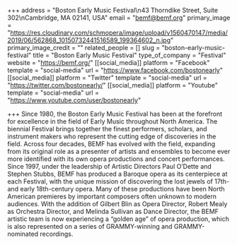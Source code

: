 +++
address = "Boston Early Music Festival\n43 Thorndike Street, Suite 302\nCambridge, MA 02141, USA"
email = "bemf@bemf.org"
primary_image = "https://res.cloudinary.com/schmopera/image/upload/v1560470147/media/2019/06/562868_10150732441516589_199364602_n.jpg"
primary_image_credit = ""
related_people = []
slug = "boston-early-music-festival"
title = "Boston Early Music Festival"
type_of_company = "Festival"
website = "https://bemf.org/"
[[social_media]]
platform = "Facebook"
template = "social-media"
url = "https://www.facebook.com/bostonearly"
[[social_media]]
platform = "Twitter"
template = "social-media"
url = "https://twitter.com/bostonearly/"
[[social_media]]
platform = "Youtube"
template = "social-media"
url = "https://www.youtube.com/user/bostonearly"

+++
Since 1980, the Boston Early Music Festival has been at the forefront for excellence in the field of Early Music throughout North America. The biennial Festival brings together the finest performers, scholars, and instrument makers who represent the cutting edge of discoveries in the field. Across four decades, BEMF has evolved with the field, expanding from its original role as a presenter of artists and ensembles to become ever more identified with its own opera productions and concert performances. Since 1997, under the leadership of Artistic Directors Paul O’Dette and Stephen Stubbs, BEMF has produced a Baroque opera as its centerpiece at each Festival, with the unique mission of discovering the lost jewels of 17th- and early 18th-century opera. Many of these productions have been North American premieres by important composers often unknown to modern audiences. With the addition of Gilbert Blin as Opera Director, Robert Mealy as Orchestra Director, and Melinda Sullivan as Dance Director, the BEMF artistic team is now experiencing a “golden age” of opera production, which is also represented on a series of GRAMMY-winning and GRAMMY-nominated recordings.